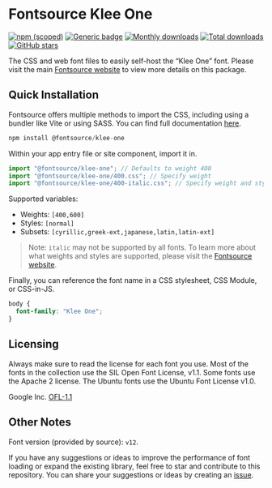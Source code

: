 # Fontsource Klee One

[![npm (scoped)](https://img.shields.io/npm/v/@fontsource/klee-one?color=brightgreen)](https://www.npmjs.com/package/@fontsource/klee-one) [![Generic badge](https://img.shields.io/badge/fontsource-passing-brightgreen)](https://github.com/fontsource/fontsource) [![Monthly downloads](https://badgen.net/npm/dm/@fontsource/klee-one)](https://github.com/fontsource/fontsource) [![Total downloads](https://badgen.net/npm/dt/@fontsource/klee-one)](https://github.com/fontsource/fontsource) [![GitHub stars](https://img.shields.io/github/stars/fontsource/fontsource.svg?style=social&label=Star)](https://github.com/fontsource/fontsource/stargazers)

The CSS and web font files to easily self-host the “Klee One” font. Please visit the main [Fontsource website](https://fontsource.org/fonts/klee-one) to view more details on this package.

## Quick Installation

Fontsource offers multiple methods to import the CSS, including using a bundler like Vite or using SASS. You can find full documentation [here](https://fontsource.org/docs/getting-started/introduction).

```javascript
npm install @fontsource/klee-one
```

Within your app entry file or site component, import it in.

```javascript
import "@fontsource/klee-one"; // Defaults to weight 400
import "@fontsource/klee-one/400.css"; // Specify weight
import "@fontsource/klee-one/400-italic.css"; // Specify weight and style
```

Supported variables:
- Weights: `[400,600]`
- Styles: `[normal]`
- Subsets: `[cyrillic,greek-ext,japanese,latin,latin-ext]`

> Note: `italic` may not be supported by all fonts. To learn more about what weights and styles are supported, please visit the [Fontsource website](https://fontsource.org/fonts/klee-one).

Finally, you can reference the font name in a CSS stylesheet, CSS Module, or CSS-in-JS.

```css
body {
  font-family: "Klee One";
}
```

## Licensing
Always make sure to read the license for each font you use. Most of the fonts in the collection use the SIL Open Font License, v1.1. Some fonts use the Apache 2 license. The Ubuntu fonts use the Ubuntu Font License v1.0.

Google Inc.
[OFL-1.1](http://scripts.sil.org/OFL)

## Other Notes
Font version (provided by source): `v12`.

If you have any suggestions or ideas to improve the performance of font loading or expand the existing library, feel free to star and contribute to this repository. You can share your suggestions or ideas by creating an [issue](https://github.com/fontsource/fontsource/issues).